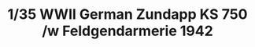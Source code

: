 ---
title: "1/35 WWII German Zundapp KS 750 /w Feldgendarmerie 1942"
price: "TBA" 
desc: "Maketa"
img_path: "/assets/img/GWH03524.jpg"
brand: "N/A"
available: false
special_offer: false
new: false
soon: false
cat: "010000"
subcat: "010900"
subsubcat: "0N/A"
sifra: "GWH03524"
---